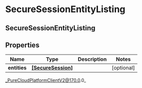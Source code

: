 # SecureSessionEntityListing

## SecureSessionEntityListing

## Properties

|Name | Type | Description | Notes|
|------------ | ------------- | ------------- | -------------|
| **entities** | [**[SecureSession]**]([SecureSession]) |  | [optional] |



_PureCloudPlatformClientV2@170.0.0_
